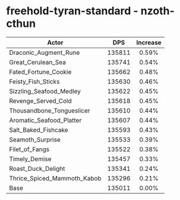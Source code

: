 # freehold-tyran-standard - nzoth-cthun
| Actor | DPS | Increase |
|---|:---:|:---:|
|Draconic_Augment_Rune|135811|0.59%|
|Great_Cerulean_Sea|135741|0.54%|
|Fated_Fortune_Cookie|135662|0.48%|
|Feisty_Fish_Sticks|135630|0.46%|
|Sizzling_Seafood_Medley|135622|0.45%|
|Revenge_Served_Cold|135618|0.45%|
|Thousandbone_Tongueslicer|135610|0.44%|
|Aromatic_Seafood_Platter|135607|0.44%|
|Salt_Baked_Fishcake|135593|0.43%|
|Seamoth_Surprise|135533|0.39%|
|Filet_of_Fangs|135522|0.38%|
|Timely_Demise|135457|0.33%|
|Roast_Duck_Delight|135341|0.24%|
|Thrice_Spiced_Mammoth_Kabob|135296|0.21%|
|Base|135011|0.00%|
